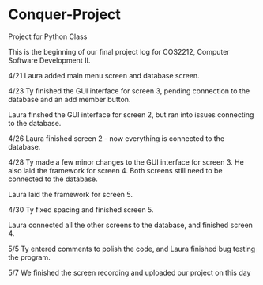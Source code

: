 # Conquer-Project
Project for Python Class

This is the beginning of our final project log for COS2212, Computer Software Development II.

4/21 Laura added main menu screen and database screen. 

4/23 Ty finished the GUI interface for screen 3, pending connection to the database and an add member button. 

Laura finshed the GUI interface for screen 2, but ran into issues connecting to the database. 

4/26 Laura finished screen 2 - now everything is connected to the database. 

4/28 Ty made a few minor changes to the GUI interface for screen 3. He also laid the framework for screen 4. Both screens still need to be connected to the database.

Laura laid the framework for screen 5.

4/30 Ty fixed spacing and finished screen 5. 

Laura connected all the other screens to the database, and finished screen 4.

5/5 Ty entered comments to polish the code, and Laura finished bug testing the program. 

5/7 We finished the screen recording and uploaded our project on this day
